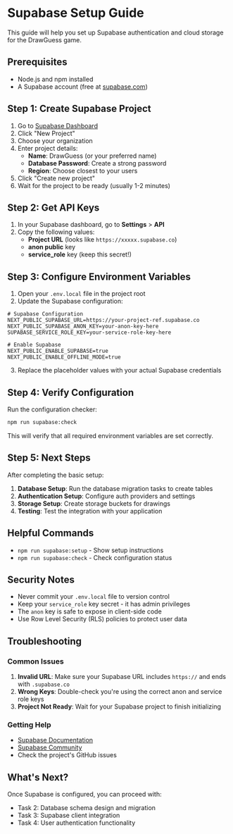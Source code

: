 # Supabase Setup Guide

This guide will help you set up Supabase authentication and cloud storage for the DrawGuess game.

## Prerequisites

- Node.js and npm installed
- A Supabase account (free at [supabase.com](https://supabase.com))

## Step 1: Create Supabase Project

1. Go to [Supabase Dashboard](https://supabase.com/dashboard)
2. Click "New Project"
3. Choose your organization
4. Enter project details:
   - **Name**: DrawGuess (or your preferred name)
   - **Database Password**: Create a strong password
   - **Region**: Choose closest to your users
5. Click "Create new project"
6. Wait for the project to be ready (usually 1-2 minutes)

## Step 2: Get API Keys

1. In your Supabase dashboard, go to **Settings** > **API**
2. Copy the following values:
   - **Project URL** (looks like `https://xxxxx.supabase.co`)
   - **anon public** key
   - **service_role** key (keep this secret!)

## Step 3: Configure Environment Variables

1. Open your `.env.local` file in the project root
2. Update the Supabase configuration:

```env
# Supabase Configuration
NEXT_PUBLIC_SUPABASE_URL=https://your-project-ref.supabase.co
NEXT_PUBLIC_SUPABASE_ANON_KEY=your-anon-key-here
SUPABASE_SERVICE_ROLE_KEY=your-service-role-key-here

# Enable Supabase
NEXT_PUBLIC_ENABLE_SUPABASE=true
NEXT_PUBLIC_ENABLE_OFFLINE_MODE=true
```

3. Replace the placeholder values with your actual Supabase credentials

## Step 4: Verify Configuration

Run the configuration checker:

```bash
npm run supabase:check
```

This will verify that all required environment variables are set correctly.

## Step 5: Next Steps

After completing the basic setup:

1. **Database Setup**: Run the database migration tasks to create tables
2. **Authentication Setup**: Configure auth providers and settings
3. **Storage Setup**: Create storage buckets for drawings
4. **Testing**: Test the integration with your application

## Helpful Commands

- `npm run supabase:setup` - Show setup instructions
- `npm run supabase:check` - Check configuration status

## Security Notes

- Never commit your `.env.local` file to version control
- Keep your `service_role` key secret - it has admin privileges
- The `anon` key is safe to expose in client-side code
- Use Row Level Security (RLS) policies to protect user data

## Troubleshooting

### Common Issues

1. **Invalid URL**: Make sure your Supabase URL includes `https://` and ends with `.supabase.co`
2. **Wrong Keys**: Double-check you're using the correct anon and service role keys
3. **Project Not Ready**: Wait for your Supabase project to finish initializing

### Getting Help

- [Supabase Documentation](https://supabase.com/docs)
- [Supabase Community](https://github.com/supabase/supabase/discussions)
- Check the project's GitHub issues

## What's Next?

Once Supabase is configured, you can proceed with:
- Task 2: Database schema design and migration
- Task 3: Supabase client integration
- Task 4: User authentication functionality